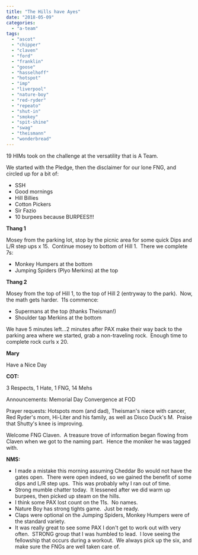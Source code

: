 ```yaml
---
title: "The Hills have Ayes"
date: "2018-05-09"
categories: 
  - "a-team"
tags: 
  - "ascot"
  - "chipper"
  - "claven"
  - "ford"
  - "franklin"
  - "goose"
  - "hasselhoff"
  - "hotspot"
  - "imp"
  - "liverpool"
  - "nature-boy"
  - "red-ryder"
  - "repeato"
  - "shut-in"
  - "smokey"
  - "spit-shine"
  - "swag"
  - "theismann"
  - "wonderbread"
---
```


19 HIMs took on the challenge at the versatility that is A Team.

We started with the Pledge, then the disclaimer for our lone FNG, and circled up for a bit of:

- SSH
- Good mornings
- Hill Billies
- Cotton Pickers
- Sir Fazio
- 10 burpees because BURPEES!!!

**Thang 1**

Mosey from the parking lot, stop by the picnic area for some quick Dips and L/R step ups x 15.  Continue mosey to bottom of Hill 1.  There we complete 7s:

- Monkey Humpers at the bottom
- Jumping Spiders (Plyo Merkins) at the top

**Thang 2**

Mosey from the top of Hill 1, to the top of Hill 2 (entryway to the park).  Now, the math gets harder.  11s commence:

- Supermans at the top (thanks Theisman!)
- Shoulder tap Merkins at the bottom

We have 5 minutes left...2 minutes after PAX make their way back to the parking area where we started, grab a non-traveling rock.  Enough time to complete rock curls x 20.

**Mary**

Have a Nice Day

**COT:**

3 Respects, 1 Hate, 1 FNG, 14 Mehs

Announcements: Memorial Day Convergence at FOD

Prayer requests: Hotspots mom (and dad), Theisman's niece with cancer, Red Ryder's mom, Hi-Liter and his family, as well as Disco Duck's M.  Praise that Shutty's knee is improving.

Welcome FNG Claven.  A treasure trove of information began flowing from Claven when we got to the naming part.  Hence the moniker he was tagged with.

**NMS:**

- I made a mistake this morning assuming Cheddar Bo would not have the gates open.  There were open indeed, so we gained the benefit of some dips and L/R step ups.  This was probably why I ran out of time.
- Strong mumble chatter today.  It lessened after we did warm up burpees, then picked up steam on the hills.
- I think some PAX lost count on the 11s.  No names.
- Nature Boy has strong tights game.  Just be ready.
- Claps were optional on the Jumping Spiders, Monkey Humpers were of the standard variety.
- It was really great to see some PAX I don't get to work out with very often.  STRONG group that I was humbled to lead.  I love seeing the fellowship that occurs during a workout.  We always pick up the six, and make sure the FNGs are well taken care of.
